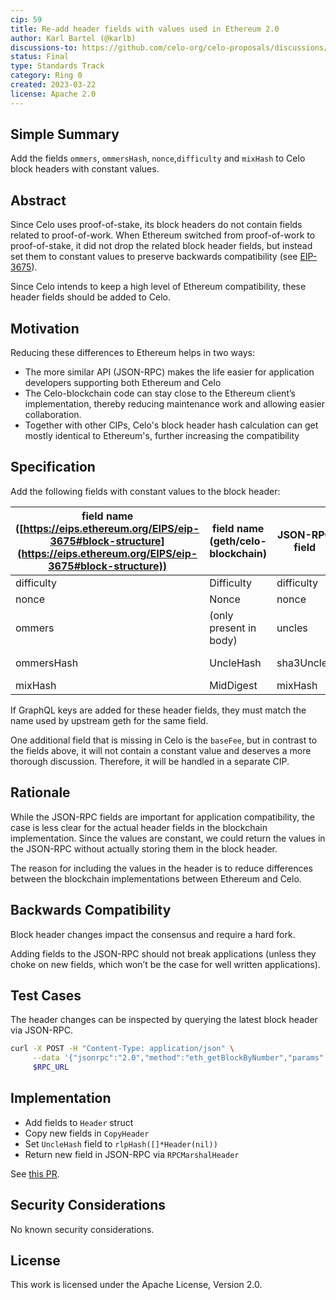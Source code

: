 ```yaml
---
cip: 59
title: Re-add header fields with values used in Ethereum 2.0
author: Karl Bartel (@karlb)
discussions-to: https://github.com/celo-org/celo-proposals/discussions/370
status: Final
type: Standards Track
category: Ring 0
created: 2023-03-22
license: Apache 2.0
---
```


## Simple Summary

Add the fields `ommers`, `ommersHash`, `nonce`,`difficulty` and `mixHash` to Celo block headers with constant values.

## Abstract

Since Celo uses proof-of-stake, its block headers do not contain fields related to proof-of-work. When Ethereum switched from proof-of-work to proof-of-stake, it did not drop the related block header fields, but instead set them to constant values to preserve backwards compatibility (see [EIP-3675](https://eips.ethereum.org/EIPS/eip-3675#block-structure)).

Since Celo intends to keep a high level of Ethereum compatibility, these header fields should be added to Celo.

## Motivation

Reducing these differences to Ethereum helps in two ways:

- The more similar API (JSON-RPC) makes the life easier for application developers supporting both Ethereum and Celo
- The Celo-blockchain code can stay close to the Ethereum client’s implementation, thereby reducing maintenance work and allowing easier collaboration.
- Together with other CIPs, Celo's block header hash calculation can get mostly identical to Ethereum's, further increasing the compatibility

## Specification

Add the following fields with constant values to the block header:

| field name ([https://eips.ethereum.org/EIPS/eip-3675#block-structure](https://eips.ethereum.org/EIPS/eip-3675#block-structure)) | field name (geth/celo-blockchain) | JSON-RPC field | value |
| --- | --- | --- | --- |
| difficulty | Difficulty | difficulty | 0 |
| nonce | Nonce | nonce | 0x0000000000000000 |
| ommers | (only present in body) | uncles | [] |
| ommersHash | UncleHash | sha3Uncles | 0x1dcc4de8dec75d7aab85b567b6ccd41ad312451b948a7413f0a142fd40d49347 (Keccak256(RLP([]))) |
| mixHash | MidDigest | mixHash | 0x0000000000000000000000000000000000000000000000000000000000000000 |

If GraphQL keys are added for these header fields, they must match the name used by upstream geth for the same field.

One additional field that is missing in Celo is the `baseFee`, but in contrast to the fields above, it will not contain a constant value and deserves a more thorough discussion. Therefore, it will be handled in a separate CIP.

## Rationale

While the JSON-RPC fields are important for application compatibility, the case is less clear for the actual header fields in the blockchain implementation. Since the values are constant, we could return the values in the JSON-RPC without actually storing them in the block header.

The reason for including the values in the header is to reduce differences between the blockchain implementations between Ethereum and Celo.

## Backwards Compatibility

Block header changes impact the consensus and require a hard fork.

Adding fields to the JSON-RPC should not break applications (unless they choke on new fields, which won’t be the case for well written applications).

## Test Cases

The header changes can be inspected by querying the latest block header via JSON-RPC.

```bash
curl -X POST -H "Content-Type: application/json" \
     --data '{"jsonrpc":"2.0","method":"eth_getBlockByNumber","params":["latest", true],"id":1}' \
     $RPC_URL
```

## Implementation

- Add fields to `Header` struct
- Copy new fields in `CopyHeader`
- Set `UncleHash` field to `rlpHash([]*Header(nil))`
- Return new field in JSON-RPC via `RPCMarshalHeader`

See [this PR](https://github.com/celo-org/celo-blockchain/pull/2124).

## Security Considerations

No known security considerations.

## License

This work is licensed under the Apache License, Version 2.0.
